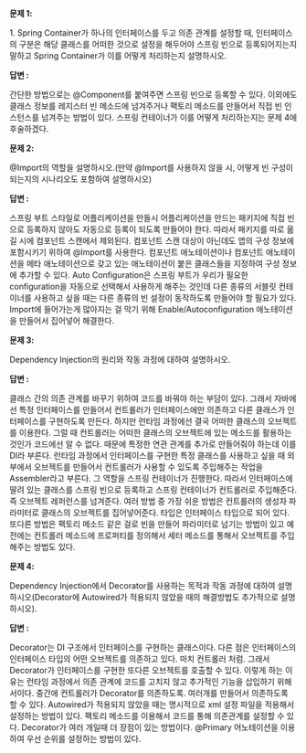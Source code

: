 <p><b>문제 1:</b></p>
<p>1. Spring Container가 하나의 인터페이스를 두고 의존 관계를 설정할 때, 인터페이스의 구분은 해당 클래스를 어떠한 것으로 설정을 해두어야 스프링 빈으로 등록되어지는지 말하고 Spring Container가 이를 어떻게 처리하는지 설명하시오.</p>
<p><b>답변 :</b></p>
<p>간단한 방법으로는 @Component를 붙여주면 스프링 빈으로 등록할 수 있다. 이외에도 클래스 정보를 레지스터 빈 메소드에 넘겨주거나 팩토리 메소드를 만들어서 직접 빈 인스턴스를 넘겨주는 방법이 있다. 스프링 컨테이너가 이를 어떻게 처리하는지는 문제 4에 후술하겠다.</p>
<p><b>문제 2:</b></p>
<p>@Import의 역할을 설명하시오.(만약 @Import를 사용하지 않을 시, 어떻게 빈 구성이 되는지의 시나리오도 포함하여 설명하시오)</p>
<p><b>답변 :</b></p>
<p>스프링 부트 스타일로 어플리케이션을 만들시 어플리케이션을 만드는 패키지에 직접 빈으로 등록하지 않아도 자동으로 등록이 되도록 만들어야 한다. 따라서 패키지를 따로 옮길 시에 컴포넌트 스캔에서 제외된다. 컴포넌트 스캔 대상이 아닌데도 앱의 구성 정보에 포함시키기 위하여 @Import를 사용한다. 컴포넌트 애노테이션이나 컴포넌트 애노테이션을 메타 애노테이션으로 갖고 있는 애노테이션이 붙은 클래스들을 지정하여 구성 정보에 추가할 수 있다. Auto Configuration은 스프링 부트가 우리가 필요한 configuration을 자동으로 선택해서 사용하게 해주는 것인데 다른 종류의 서블릿 컨테이너를 사용하고 싶을 때는 다른 종류의 빈 설정이 동작하도록 만들어야 할 필요가 있다. Import에 들어가는게 많아지는 걸 막기 위해 Enable/Autoconfiguration 애노테이션을 만들어서 집어넣어 해결한다. </p>
<p><b>문제 3:</b></p>
<p>Dependency Injection의 원리와 작동 과정에 대하여 설명하시오.</p>
<p><b>답변 :</b></p>
<p>클래스 간의 의존 관계를 바꾸기 위하여 코드를 바꿔야 하는 부담이 있다. 그래서 자바에선 특정 인터페이스를 만들어서 컨트롤러가 인터페이스에만 의존하고 다른 클래스가 인터페이스를 구현하도록 만든다. 하지만 런타임 과정에선 결국 어떠한 클래스의 오브젝트를 이용한다. 그럴 때 컨트롤러는 어떠한 클래스의 오브젝트에 있는 메소드를 활용하는 것인가 코드에선 알 수 없다. 때문에 특정한 연관 관계를 추가로 만들어줘야 하는데 이를 DI라 부른다. 런타임 과정에서 인터페이스를 구현한 특정 클래스를 사용하고 싶을 때 외부에서 오브젝트를 만들어서 컨트롤러가 사용할 수 있도록 주입해주는 작업을 Assembler라고 부른다. 그 역할을 스프링 컨테이너가 진행한다. 따라서 인터페이스에 딸려 있는 클래스를 스프링 빈으로 등록하고 스프링 컨테이너가 컨트롤러로 주입해준다. 즉 오브젝트 레퍼런스를 넘겨준다. 여러 방법 중 가장 쉬운 방법은 컨트롤러의 생성자 파라미터로 클래스의 오브젝트를 집어넣어준다. 타입은 인터페이스 타입으로 되어 있다. 또다른 방법은 팩토리 메소드 같은 걸로 빈을 만들어 파라미터로 넘기는 방법이 있고 예전에는 컨트롤러 메소드에 프로퍼티를 정의해서 세터 메소드를 통해서 오브젝트를 주입해주는 방법도 있다.</p>
<p><b>문제 4:</b></p>
<p>Dependency Injection에서 Decorator를 사용하는 목적과 작동 과정에 대하여 설명하시오(Decorator에 Autowired가 적용되지 않았을 때의 해결방법도 추가적으로 설명하시오).</p> 
<p><b>답변 :</b></p>
<p>Decorator는 DI 구조에서 인터페이스를 구현하는 클래스이다. 다른 점은 인터페이스의 인터페이스 타입의 어떤 오브젝트를 의존하고 있다. 마치 컨트롤러 처럼. 그래서 Decorator가 인터페이스를 구현한 또다른 오브젝트를 호출할 수 있다. 이렇게 하는 이유는 런타임 과정에서 의존 관계에 코드를 고치지 않고 추가적인 기능을 삽입하기 위해서이다. 중간에 컨트롤러가 Decorator를 의존하도록. 여러개를 만들어서 의존하도록 할 수 있다. Autowired가 적용되지 않았을 때는 명시적으로 xml 설정 파일을 적용해서 설정하는 방법이 있다. 팩토리 메소드를 이용해서 코드를 통해 의존관계를 설정할 수 있다. Decorator가 여러 개일때 더 장점이 있는 방법이다. @Primary 어노테이션을 이용하여 우선 순위를 설정하는 방법이 있다.</p>